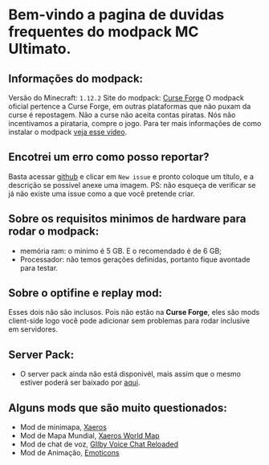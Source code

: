 # Bem-vindo a pagina de duvidas frequentes do modpack MC Ultimato.

## Informações do modpack:
Versão do Minecraft: `1.12.2`
Site do modpack: [Curse Forge](https://www.curseforge.com/minecraft/modpacks/minecraft-ultimato)
O modpack oficial pertence a Curse Forge, em outras plataformas que não puxam da curse é repostagem.
Não a curse não aceita contas piratas.
Nós não incentivamos a pirataria, compre o jogo.
Para ter mais informações de como instalar o modpack [veja esse vídeo](https://www.youtube.com/watch?v=bk7105bjO58).

## Encotrei um erro como posso reportar?
 Basta acessar [github](https://github.com/ArtpokeBr/Minecraft-Ultimato/issues) e clicar em `New issue` e pronto coloque um título, e a descrição se possível anexe uma imagem. PS: não esqueça de verificar se já não existe uma issue como a que você pretende criar.

## Sobre os requisitos minimos de hardware para rodar o modpack:
* memória ram: o minimo é 5 GB. E o recomendado é de 6 GB;
* Processador: não temos gerações definidas, portanto fique avontade para testar.
    
## Sobre o optifine e replay mod:
Esses dois não são inclusos. Pois não estão na __Curse Forge__, eles são mods client-side
logo você pode adicionar sem problemas para rodar inclusive em servidores.

## Server Pack:
* O server pack ainda não está disponivél, mais assim que o mesmo estiver poderá ser baixado por [aqui](https://www.curseforge.com/minecraft/modpacks/minecraft-ultimato).
    
## Alguns mods que são muito questionados:
* Mod de minimapa, [Xaeros](https://www.curseforge.com/minecraft/mc-mods/xaeros-minimap)
* Mod de Mapa Mundial, [Xaeros World Map](https://www.curseforge.com/minecraft/mc-mods/xaeros-world-map)
* Mod de chat de voz, [GIlby Voice Chat Reloaded](https://www.curseforge.com/minecraft/mc-mods/glibys-voice-chat-reloaded)
* Mod de Animação, [Emoticons](https://www.curseforge.com/minecraft/mc-mods/emoticons)
